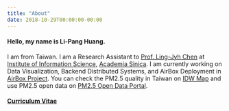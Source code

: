 ```yaml
---
title: "About"
date: 2018-10-29T00:00:00-00:00
---
```


#### Hello, my name is Li-Pang Huang. 

I am from Taiwan. I am a Research Assistant to [Prof. Ling-Jyh Chen](https://sites.google.com/site/cclljj/) at [Institute of Information Science](https://www.iis.sinica.edu.tw/index_en.html), [Academia Sinica](https://www.sinica.edu.tw/en). I am currently working on Data Visualization, Backend Distributed Systems, and AirBox Deployment in [AirBox Project](http://bit.ly/AirBoxDataset). You can check the PM2.5 quality in Taiwan on [IDW Map](https://pm25.lass-net.org/GIS/IDW/) and use PM2.5 open data on [PM2.5 Open Data Portal](https://pm25.lass-net.org/).

#### [Curriculum Vitae](http://bit.ly/HuangLiPangCV)